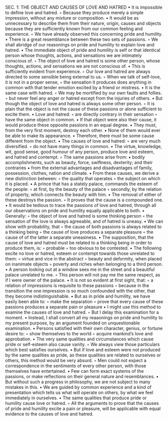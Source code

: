 
SEC. 1: THE OBJECT AND CAUSES OF LOVE AND HATRED
    • It is impossible to define love and hatred.
        ◦ Because they produce merely a simple impression, without any mixture or composition.
    • It would be as unnecessary to describe them from their nature, origin, causes and objects because they are sufficiently known from our common feeling and experience.
        ◦ We have already observed this concerning pride and humility.
    • There is a great resemblance between these two sets of passions.
        ◦ We shall abridge of our reasonings on pride and humility to explain love and hatred.
    • The immediate object of pride and humility is self or that identical person whose thoughts, actions, and sensations we are intimately conscious of.
        ◦ The object of love and hatred is some other person, whose thoughts, actions, and sensations we are not conscious of.
    • This is sufficiently evident from experience.
        ◦ Our love and hatred are always directed to some sensible being external to us.
        ◦ When we talk of self-love, it is not in a proper sense,
        ◦ the sensation it produces does anything in common with that tender emotion excited by a friend or mistress.
    • It is the same case with hatred.
        ◦ We may be mortified by our own faults and follies.
        ◦ but never feel any anger or hatred except from the injuries of others.
    • But though the object of love and hatred is always some other person.
        ◦ It is plain that the object is not the cause of these passions or alone sufficient to excite them.
    • Love and hatred:
        ◦ are directly contrary in their sensation
        ◦ have the same object in common.
            ▪ If that object were also their cause, it would produce these opposite passions in an equal degree.
            ▪ They must, from the very first moment, destroy each other.
            ▪ None of them would ever be able to make its appearance.
    • Therefore, there must be some cause different from the object.
    • The causes of love and hatred:
        ◦ are very much diversified.
        ◦ do not have many things in common.
    • The virtue, knowledge, wit, good sense, good humour of any person, produce love and esteem, and hatred and contempt.
        ◦ The same passions arise from:
            ▪ bodily accomplishments, such as beauty, force, swiftness, dexterity; and their contraries
            ▪ from the external advantages and disadvantages of family, possession, clothes, nation and climate.
    • From these causes, we derive a new distinction between:
        ◦ the quality that operates
        ◦ the subject on which it is placed.
    • A prince that has a stately palace, commands the esteem of the people:
        ◦ at first, by the beauty of the palace
        ◦ secondly, by the relation of property, which connects the beauty with him.
    • The removal of either of these destroys the passion.
        ◦ It proves that the cause is a compounded one.
    • It would be tedious to trace the passions of love and hatred, through all our observations on pride and humility equally applicable to both.
    • Generally:
        ◦ the object of love and hatred is some thinking person
        ◦ the sensation of the love is always agreeable, and of hatred is uneasy.
    • We can show with probability, that
        ◦ the cause of both passions is always related to a thinking being
        ◦ the cause of love produces a separate pleasure
        ◦ the cause of of the latter a separate uneasiness.
    • The supposition, that the cause of love and hatred must be related to a thinking being in order to produce them, is:
        ◦ probable
        ◦ too obvious to be contested.
    • The following excite no love or hatred, esteem or contempt towards those unrelated to them:
        ◦ virtue and vice in the abstract
        ◦ beauty and deformity, when placed on inanimate objects
        ◦ poverty and riches when belonging to a third person.
    • A person looking out at a window sees me in the street and a beautiful palace unrelated to me.
        ◦ This person will not pay me the same respect, as if I were owner of the palace.
    • It is not so evident at first sight, that:
        ◦ a relation of impressions is requisite to these passions
        ◦ because in the transition the one impression is so much confounded with the other, that they become indistinguishable.
    • But as in pride and humility, we have easily been able to:
        ◦ make the separation
        ◦ prove that every cause of these passions produces a separate pain or pleasure
    • I might use this method to examine the causes of love and hatred.
        ◦ But I delay this examination for a moment.
    • Instead, I shall convert all my reaaonings on pride and humility to my present purpose, by an argument founded on unquestionable examination.
    • Persons satisfied with their own character, genius, or fortune desire to:
        ◦ show themselves to the world
        ◦ acquire mankind’s love and approbation.
    • The very same qualities and circumstances which cause pride or self-esteem also cause vanity.
        ◦ We always view those particulars which best satisfies ourselves.
    • But if love and esteem were not produced by the same qualities as pride, as these qualities are related to ourselves or others, this method would be very absurd.
        ◦ Men could not expect a correspondence in the sentiments of every other person, with those themselves have entertained.
    • Few can form exact systems of the passions, or make reflections on their general nature and resemblances.
    • But without such a progress in philosophy, we are not subject to many mistakes in this.
    • We are guided by common experience and a kind of presentation which tells us what will operate on others, by what we feel immediately in ourselves.
    • The same qualities that produce pride or humility cause love or hatred.
        ◦ All the arguments to prove that the causes of pride and humility excite a pain or pleasure, will be applicable with equal evidence to the causes of love and hatred.



